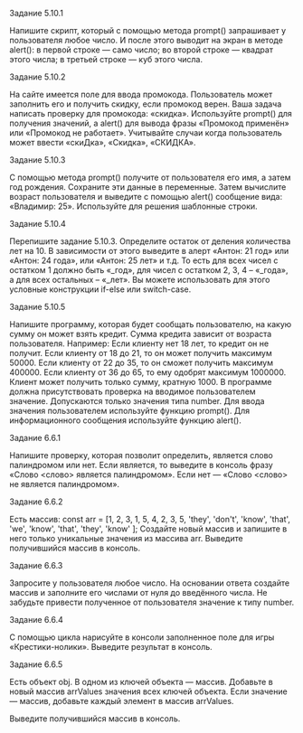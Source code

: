 Задание 5.10.1

Напишите скрипт, который с помощью метода prompt() запрашивает у пользователя любое число. И после этого выводит на экран в методе alert():
в первой строке — само число;
во второй строке — квадрат этого числа;
в третьей строке — куб этого числа.


Задание 5.10.2

На сайте имеется поле для ввода промокода. Пользователь может заполнить его и получить скидку, если промокод верен.
Ваша задача написать проверку для промокода: «скидка». Используйте prompt() для получения значений, а alert() для вывода фразы «Промокод применён» 
или «Промокод не работает». Учитывайте случаи когда пользователь может ввести «скиДка», «Скидка», «СКИДКА».


Задание 5.10.3

С помощью метода prompt() получите от пользователя его имя, а затем год рождения.
Сохраните эти данные в переменные.
Затем вычислите возраст пользователя и выведите с помощью alert() сообщение вида: «Владимир: 25».
Используйте для решения шаблонные строки.


Задание 5.10.4

Перепишите задание 5.10.3.
Определите остаток от деления количества лет на 10. В зависимости от этого выведите в алерт «Антон: 21 год» или «Антон: 24 года», 
или «Антон: 25 лет» и т.д. То есть для всех чисел с остатком 1 должно быть «_год», для чисел с остатком 2, 3, 4 – «_года», а для всех остальных – «_лет».
Вы можете использовать для этого условные конструкции if-else или switch-case.


Задание 5.10.5

Напишите программу, которая будет сообщать пользователю, на какую сумму он может взять кредит. Сумма кредита зависит от возраста пользователя.
Например:
Если клиенту нет 18 лет, то кредит он не получит.
Если клиенту от 18 до 21, то он может получить максимум 50000.
Если клиенту от 22 до 35, то он сможет получить максимум 400000.
Если клиенту от 36 до 65, то ему одобрят максимум 1000000.
Клиент может получить только сумму, кратную 1000.
В программе должна присутствовать проверка на вводимое пользователем значение. Допускаются только значения типа number.
Для ввода значения пользователем используйте функцию prompt(). Для информационного сообщения используйте функцию alert().


Задание 6.6.1

Напишите проверку, которая позволит определить, является слово палиндромом или нет.
Если является, то выведите в консоль фразу «Слово <слово> является палиндромом». Если нет — «Слово <слово> не является палиндромом».


Задание 6.6.2

Есть массив:
    const arr = [1, 2, 3, 1, 5, 4, 2, 3, 5, 'they', 'don\'t', 'know', 'that', 'we', 'know', 'that', 'they', 'know' ]; 
Создайте новый массив и запишите в него только уникальные значения из массива arr. Выведите получившийся массив в консоль.


Задание 6.6.3

Запросите у пользователя любое число. На основании ответа создайте массив и заполните его числами от нуля до введённого числа. 
Не забудьте привести полученное от пользователя значение к типу number.

Задание 6.6.4

С помощью цикла нарисуйте в консоли заполненное поле для игры «Крестики-нолики». Выведите результат в консоль.


Задание 6.6.5

Есть объект obj. В одном из ключей объекта — массив. Добавьте в новый массив arrValues значения всех ключей объекта. 
Если значение — массив, добавьте каждый элемент в массив arrValues.

Выведите получившийся массив в консоль.






